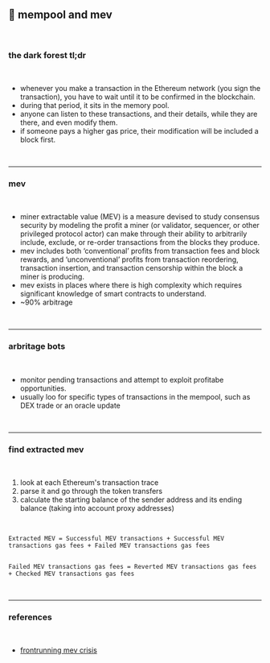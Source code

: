 ## 🎂 mempool and mev

<br>

### the dark forest tl;dr

<br>

* whenever you make a transaction in the Ethereum network (you sign the transaction), you have to wait until it to be confirmed in the blockchain. 
* during that period, it sits in the memory pool. 
* anyone can listen to these transactions, and their details, while they are there, and even modify them. 
* if someone pays a higher gas price, their modification will be included a block first.


<br>

---

### mev

<br>

* miner extractable value (MEV) is a measure devised to study consensus security by modeling the profit a miner (or validator, sequencer, or other privileged protocol actor) can make through their ability to arbitrarily include, exclude, or re-order transactions from the blocks they produce.
* mev includes both ‘conventional’ profits from transaction fees and block rewards, and ‘unconventional’ profits from transaction reordering, transaction insertion, and transaction censorship within the block a miner is producing.
* mev exists in places where there is high complexity which requires significant knowledge of smart contracts to understand. 
* ~90% arbitrage 

<br>

---

### arbritage bots

<br>

* monitor pending transactions and attempt to exploit profitabe opportunities.
* usually loo for specific types of transactions in the mempool, such as DEX trade or an oracle update


<br>

---

### find extracted mev

<br>

1. look at each Ethereum's transaction trace
2. parse it and go through the token transfers
3. calculate the starting balance of the sender address and its ending balance (taking into account proxy addresses)

<br>

```
Extracted MEV = Successful MEV transactions + Successful MEV transactions gas fees + Failed MEV transactions gas fees


Failed MEV transactions gas fees = Reverted MEV transactions gas fees + Checked MEV transactions gas fees
```

<br>


---

### references

<br>

* [frontrunning mev crisis](https://writings.flashbots.net/writings/frontrunning-mev-crisis/)
